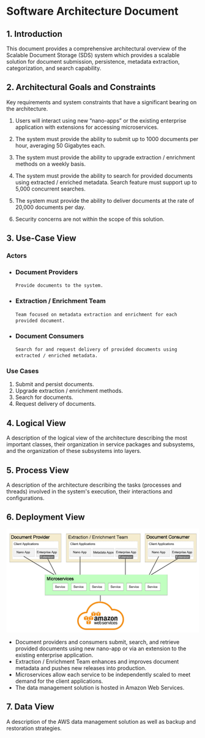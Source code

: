# Software Architecture Document 
## 1.	Introduction
This document provides a comprehensive architectural overview of the Scalable Document Storage (SDS) system which provides a scalable solution for document submission, persistence, metadata extraction, categorization, and search capability. 

## 2.	Architectural Goals and Constraints
Key requirements and system constraints that have a significant bearing on the architecture.  

1.	Users will interact using new “nano-apps” or the existing enterprise application with extensions for accessing microservices.

2.	The system must provide the ability to submit up to 1000 documents per hour, averaging 50 Gigabytes each.

3.	The system must provide the ability to upgrade extraction / enrichment methods on a weekly basis.

4.	The system must provide the ability to search for provided documents using extracted / enriched metadata. Search feature must support up to 5,000 concurrent searches.

5.	The system must provide the ability to deliver documents at the rate of 20,000 documents per day.

6.	Security concerns are not within the scope of this solution.

## 3.	Use-Case View
### Actors
* ### Document Providers
      Provide documents to the system.
      
* ### Extraction / Enrichment Team
      Team focused on metadata extraction and enrichment for each provided document.

* ### Document Consumers
      Search for and request delivery of provided documents using extracted / enriched metadata. 
	
### Use Cases
1.	Submit and persist documents.
2.	Upgrade extraction / enrichment methods.
3.	Search for documents.
4.	Request delivery of documents.

## 4.	Logical View
A description of the logical view of the architecture describing the most important classes, their organization in service packages and subsystems, and the organization of these subsystems into layers. 

## 5.	Process View
A description of the architecture describing the tasks (processes and threads) involved in the system's execution, their interactions and configurations.

## 6.	Deployment View
 
![alt test](assets/SolutionArchitecture.jpg)

*	Document providers and consumers submit, search, and retrieve provided documents using new nano-app or via an extension to the existing enterprise application.
*	Extraction / Enrichment Team enhances and improves document metadata and pushes new releases into production.
*	Microservices allow each service to be independently scaled to meet demand for the client applications.
*	The data management solution is hosted in Amazon Web Services.

## 7.	Data View
A description of the AWS data management solution as well as backup and restoration strategies.

